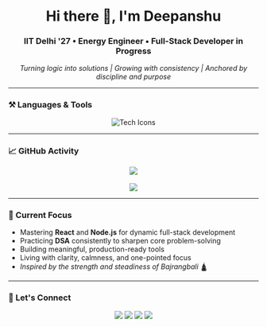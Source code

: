 <h1 align="center">Hi there 👋, I'm Deepanshu</h1>
<h3 align="center">IIT Delhi '27 • Energy Engineer • Full-Stack Developer in Progress</h3>

<p align="center">
  <em>Turning logic into solutions | Growing with consistency | Anchored by discipline and purpose</em>
</p>

---

### ⚒️ Languages & Tools
<p align="center">
  <img src="https://skillicons.dev/icons?i=c,cpp,python,js,html,css,react,nodejs,git,github,figma,vscode,mysql,autocad,replit,tailwindcss" alt="Tech Icons" />
</p>

---

### 📈 GitHub Activity
<p align="center">
<img src="https://streak-stats.demolab.com?user=deepanshu210306&theme=tokyonight&border_radius=10" />
  <br><br>
<img src="https://github-readme-stats.vercel.app/api/top-langs/?username=deepanshu210306&layout=compact&theme=tokyonight&cache_seconds=1" />

</p>

---

### 🚀 Current Focus
- Mastering **React** and **Node.js** for dynamic full-stack development  
- Practicing **DSA** consistently to sharpen core problem-solving  
- Building meaningful, production-ready tools  
- Living with clarity, calmness, and one-pointed focus  
- *Inspired by the strength and steadiness of Bajrangbali* 🛕  

---

### 🔗 Let's Connect
<p align="center">
  <a href="mailto:deepanshu210306@gmail.com"><img src="https://img.shields.io/badge/Gmail-D14836?style=for-the-badge&logo=gmail&logoColor=white"/></a>
  <a href="https://linkedin.com/in/deepanshu-63038328b/"><img src="https://img.shields.io/badge/LinkedIn-0A66C2?style=for-the-badge&logo=linkedin&logoColor=white"/></a>
  <a href="https://x.com/Deep_hisariya?t=bBEinKyOuIS-PZn4KtpdSQ&s=09"><img src="https://img.shields.io/badge/Twitter-1DA1F2?style=for-the-badge&logo=twitter&logoColor=white"/></a>
  <a href="https://www.instagram.com/deep_hisariya?igsh=dWQ4Z2U0bzRpajZo"><img src="https://img.shields.io/badge/Instagram-E4405F?style=for-the-badge&logo=instagram&logoColor=white"/></a>
</p>
